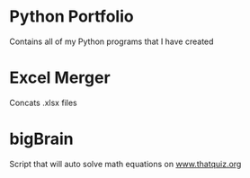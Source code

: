 # Python Portfolio
Contains all of my Python programs that I have created

# Excel Merger
Concats .xlsx files

# bigBrain
Script that will auto solve math equations on www.thatquiz.org
